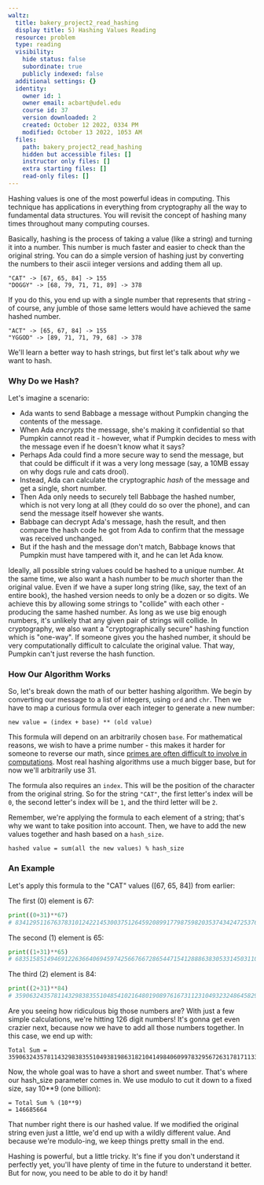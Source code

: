 ```yaml
---
waltz:
  title: bakery_project2_read_hashing
  display title: 5) Hashing Values Reading
  resource: problem
  type: reading
  visibility:
    hide status: false
    subordinate: true
    publicly indexed: false
  additional settings: {}
  identity:
    owner id: 1
    owner email: acbart@udel.edu
    course id: 37
    version downloaded: 2
    created: October 12 2022, 0334 PM
    modified: October 13 2022, 1053 AM
  files:
    path: bakery_project2_read_hashing
    hidden but accessible files: []
    instructor only files: []
    extra starting files: []
    read-only files: []
---
```

Hashing values is one of the most powerful ideas in computing. This technique has applications in everything from
cryptography all the way to fundamental data structures. You will revisit the concept of hashing many times throughout
many computing courses.

Basically, hashing is the process of taking a value (like a string) and turning it into a number. This number is much
faster and easier to check than the original string. You can do a simple version of hashing just by converting the
numbers to their ascii integer versions and adding them all up.

```
"CAT" -> [67, 65, 84] -> 155  
"DOGGY" -> [68, 79, 71, 71, 89] -> 378
```

If you do this, you end up with a single number that represents that string - of course, any jumble of those same
letters would have achieved the same hashed number.

```
"ACT" -> [65, 67, 84] -> 155  
"YGGOD" -> [89, 71, 71, 79, 68] -> 378
```

We'll learn a better way to hash strings, but first let's talk about _why_ we want to hash.

### Why Do we Hash?

Let's imagine a scenario:

  * Ada wants to send Babbage a message without Pumpkin changing the contents of the message.
  * When Ada _encrypts_ the message, she's making it confidential so that Pumpkin cannot read it - however, what if Pumpkin decides to mess with the message even if he doesn't know what it says?
  * Perhaps Ada could find a more secure way to send the message, but that could be difficult if it was a very long message (say, a 10MB essay on why dogs rule and cats drool).
  * Instead, Ada can calculate the cryptographic _hash_ of the message and get a single, short number.
  * Then Ada only needs to securely tell Babbage the hashed number, which is not very long at all (they could do so over the phone), and can send the message itself however she wants.
  * Babbage can decrypt Ada's message, hash the result, and then compare the hash code he got from Ada to confirm that the message was received unchanged.
  * But if the hash and the message don't match, Babbage knows that Pumpkin must have tampered with it, and he can let Ada know.

Ideally, all possible string values could be hashed to a unique number. At the same time, we also want a hash number to
be _much_ shorter than the original value. Even if we have a super long string (like, say, the text of an entire book),
the hashed version needs to only be a dozen or so digits. We achieve this by allowing some strings to "collide" with
each other - producing the same hashed number. As long as we use big enough numbers, it's unlikely that any given pair
of strings will collide. In cryptography, we also want a "cryptographically secure" hashing function which is "one-way".
If someone gives you the hashed number, it should be very computationally difficult to calculate the original value.
That way, Pumpkin can't just reverse the hash function.

### How Our Algorithm Works

So, let's break down the math of our better hashing algorithm. We begin by converting our message to a list of integers,
using `ord` and `chr`. Then we have to map a curious formula over each integer to generate a new number:

```
new value = (index + base) ** (old value)
```

This formula will depend on an arbitrarily chosen `base`. For mathematical reasons, we wish to have a prime number -
this makes it harder for someone to reverse our math, since [primes are often difficult to involve in
computations](https://crypto.stackexchange.com/questions/20867/why-are-primes-important-for-encryption). Most real hashing algorithms use a much bigger base, but for now we'll arbitrarily use 31.

The formula also requires an `index`. This will be the position of the character from the original string. So for the
string `"CAT"`, the first letter's index will be `0`, the second letter's index will be `1`, and the third letter will
be `2`.

Remember, we're applying the formula to each element of a string; that's why we want to take position into account.
Then, we have to add the new values together and hash based on a `hash_size`.

```
hashed value = sum(all the new values) % hash_size
```

### An Example

Let's apply this formula to the "CAT" values ([67, 65, 84]) from earlier:

The first (0) element is 67:

```python
print((0+31)**67)
# 8341295116763783101242214530037512645920899177987598203537434247253767513206111213488516390334626911
```

The second (1) element is 65:

```python
print((1+31)**65)
# 68351585149469122636640694597425667667286544715412888638305331450311031224980497600734786781970432
```

The third (2) element is 84:

```python
print((2+31)**84)
# 35906324357811432983835510485410216480190897616731123104932324864582947382402655361077065845208720508790429280946504247030088321
```

Are you seeing how ridiculous big those numbers are? With just a few simple calculations, we're hitting 126 digit
numbers! It's gonna get even crazier next, because now we have to add all those numbers together. In this case, we end
up with:

```
Total Sum = 35906324357811432983835510493819863182104149840609978329567263178171133105105666453252805423912799053221520992035755424146685664
```

Now, the whole goal was to have a short and sweet number. That's where our hash_size parameter comes in. We use modulo
to cut it down to a fixed size, say 10**9 (one billion):

```
= Total Sum % (10**9)  
= 146685664
```

That number right there is our hashed value. If we modified the original string even just a little, we'd end up with a
wildly different value. And because we're modulo-ing, we keep things pretty small in the end.

Hashing is powerful, but a little tricky. It's fine if you don't understand it perfectly yet, you'll have plenty of time
in the future to understand it better. But for now, you need to be able to do it by hand!

